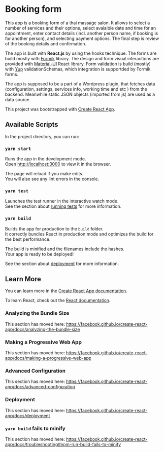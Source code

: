 # Booking form
This app is a booking form of a thai massage salon. 
It allows to select a number of services and their options,
select avaialble date and time for an appointment, enter
contact details (incl. another person name, if booking is for another person),
and selecting payment options. The final step is review of the booking details and 
confirmation.

The app is built with **React.js** by using the hooks 
 technique. The forms are build mostly with [Formik](https://formik.org/docs/overview) library. 
 The design and form visual interactions are provided with [Material-UI](https://material-ui.com/) React library.
Form validation is build (mostly) with [Yup](https://github.com/jquense/yup) validationSchemas, 
which integration is supportded by Formik forms.

The app is supposed to be a part of a Wordpress plugin, that fetches data (configuration, settings, 
services info, working time and etc ) from the backend. Meanwhile static JSON objects
 (imported from js) are used as a data source.  

This project was bootstrapped with [Create React App](https://github.com/facebook/create-react-app).

## Available Scripts

In the project directory, you can run:

### `yarn start`

Runs the app in the development mode.<br />
Open [http://localhost:3000](http://localhost:3000) to view it in the browser.

The page will reload if you make edits.<br />
You will also see any lint errors in the console.

### `yarn test`

Launches the test runner in the interactive watch mode.<br />
See the section about [running tests](https://facebook.github.io/create-react-app/docs/running-tests) for more information.

### `yarn build`

Builds the app for production to the `build` folder.<br />
It correctly bundles React in production mode and optimizes the build for the best performance.

The build is minified and the filenames include the hashes.<br />
Your app is ready to be deployed!

See the section about [deployment](https://facebook.github.io/create-react-app/docs/deployment) for more information.

## Learn More

You can learn more in the [Create React App documentation](https://facebook.github.io/create-react-app/docs/getting-started).

To learn React, check out the [React documentation](https://reactjs.org/).

### Analyzing the Bundle Size

This section has moved here: https://facebook.github.io/create-react-app/docs/analyzing-the-bundle-size

### Making a Progressive Web App

This section has moved here: https://facebook.github.io/create-react-app/docs/making-a-progressive-web-app

### Advanced Configuration

This section has moved here: https://facebook.github.io/create-react-app/docs/advanced-configuration

### Deployment

This section has moved here: https://facebook.github.io/create-react-app/docs/deployment

### `yarn build` fails to minify

This section has moved here: https://facebook.github.io/create-react-app/docs/troubleshooting#npm-run-build-fails-to-minify
